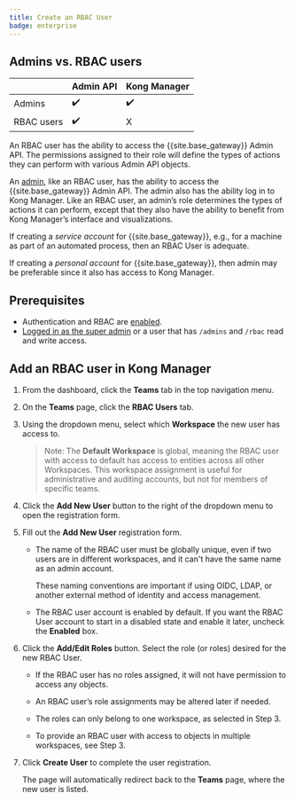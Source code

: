 ```yaml
---
title: Create an RBAC User
badge: enterprise
---
```


## Admins vs. RBAC users

|            | Admin API | Kong Manager |
|------------|-----------|--------------|
| Admins     |     ✔️     |       ✔️      |
| RBAC users |     ✔️     |       X      |


An RBAC user has the ability to access the {{site.base_gateway}} Admin API. The permissions assigned to their role will define the types of actions they can perform with various Admin API objects.

An [admin](/gateway/{{page.kong_version}}/configure/auth/kong-manager/), like an RBAC user, has the ability to access the {{site.base_gateway}} Admin API. The admin also has the ability log in to Kong Manager. Like an RBAC user, an admin’s role determines the types of actions it can perform, except that they also have the ability to benefit from Kong Manager’s interface and visualizations.

If creating a *service account* for {{site.base_gateway}}, e.g., for a machine as part of an automated process, then an RBAC User is adequate.

If creating a *personal account* for {{site.base_gateway}}, then admin may be preferable since it also has access to Kong Manager.

## Prerequisites

* Authentication and RBAC are [enabled](/gateway/{{page.kong_version}}/plan-and-deploy/security/start-kong-securely).
* [Logged in as the super admin](/gateway/{{page.kong_version}}/plan-and-deploy/security/start-kong-securely)
or a user that has `/admins` and `/rbac` read and write access.

## Add an RBAC user in Kong Manager

1. From the dashboard, click the **Teams** tab in the top navigation menu.

2. On the **Teams** page, click the **RBAC Users** tab.

3. Using the dropdown menu, select which **Workspace** the new user has access to.

    > Note: The **Default Workspace** is global, meaning the RBAC user with access to default has access to entities across all other Workspaces. This workspace assignment is useful for administrative and auditing accounts, but not for members of specific teams.

4. Click the **Add New User** button to the right of the dropdown menu to open the registration form.

5. Fill out the **Add New User** registration form.

    * The name of the RBAC user must be globally unique, even if two users are in different workspaces, and it can't have the same name as an admin account.

        These naming conventions are important if using OIDC, LDAP, or another external method of identity and access management.

    * The RBAC user account is enabled by default. If you want the RBAC User account to start in a disabled state and enable it later, uncheck the **Enabled** box.

6. Click the **Add/Edit Roles** button. Select the role (or roles) desired for the new RBAC User.

    * If the RBAC user has no roles assigned, it will not have permission to access any objects.

    * An RBAC user’s role assignments may be altered later if needed.

    * The roles can only belong to one workspace, as selected in Step 3.

    * To provide an RBAC user with access to objects in multiple workspaces, see Step 3.

7. Click **Create User** to complete the user registration.

    The page will automatically redirect back to the **Teams** page, where the new user is listed.
